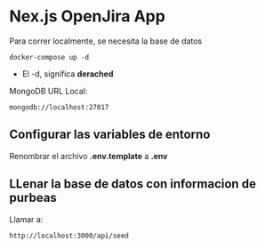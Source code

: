 # Nex.js OpenJira App

Para correr localmente, se necesita la base de datos

```
docker-compose up -d
```

- El -d, significa **derached**

MongoDB URL Local:

```
mongodb://localhost:27017
```

## Configurar las variables de entorno

Renombrar el archivo **.env.template** a **.env**

## LLenar la base de datos con informacion de purbeas

Llamar a:

```
http://localhost:3000/api/seed
```
